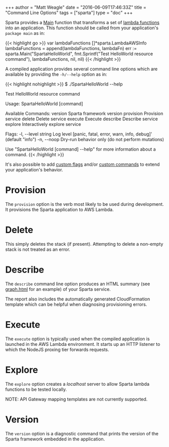 +++
author = "Matt Weagle"
date = "2016-06-09T17:46:33Z"
title = "Command Line Options"
tags = ["sparta"]
type = "doc"
+++

Sparta provides a [Main](https://godoc.org/github.com/mweagle/Sparta#Main) function that transforms a set of [lambda functions](https://godoc.org/github.com/mweagle/Sparta#LambdaAWSInfo) into an application.  This function should be called from your application's `package main` as in:


{{< highlight go >}}
var lambdaFunctions []*sparta.LambdaAWSInfo
lambdaFunctions = append(lambdaFunctions, lambdaFn)
err := sparta.Main("SpartaHelloWorld",
  fmt.Sprintf("Test HelloWorld resource command"),
  lambdaFunctions,
  nil,
  nil)
{{< /highlight >}}

A compiled application provides several command line options which are available by providing the `-h/--help` option as in:

{{< highlight nohighlight >}}
$ ./SpartaHelloWorld --help

Test HelloWorld resource command

Usage:
  SpartaHelloWorld [command]

Available Commands:
  version     Sparta framework version
  provision   Provision service
  delete      Delete service
  execute     Execute
  describe    Describe service
  explore     Interactively explore service

Flags:
  -l, --level string   Log level [panic, fatal, error, warn, info, debug]' (default "info")
  -n, --noop           Dry-run behavior only (do not perform mutations)

Use "SpartaHelloWorld [command] --help" for more information about a command.
{{< /highlight >}}

It's also possible to add [custom flags](/docs/application/custom_flags) and/or [custom commands](/docs/application/custom_commands) to extend your application's behavior.

# Provision

The `provision` option is the verb most likely to be used during development.  It provisions the Sparta application to AWS Lambda.

# Delete

This simply deletes the stack (if present). Attempting to delete a non-empty stack is not treated as an error.

# Describe

The `describe` command line option produces an HTML summary (see [graph.html](/images/overview/graph.html) for an example) of your Sparta service.  

The report also includes the automatically generated CloudFormation template which can be helpful when diagnosing provisioning errors.

# Execute

The `execute` option is typically used when the compiled application is launched in the AWS Lambda environment.  It starts up an HTTP listener to which the NodeJS proxing tier forwards requests.

# Explore

The `explore` option creates a _localhost_ server to allow Sparta lambda functions to be tested locally.  

NOTE: API Gateway mapping templates are not currently supported.


# Version

The `version` option is a diagnostic command that prints the version of the Sparta framework embedded in the application.

